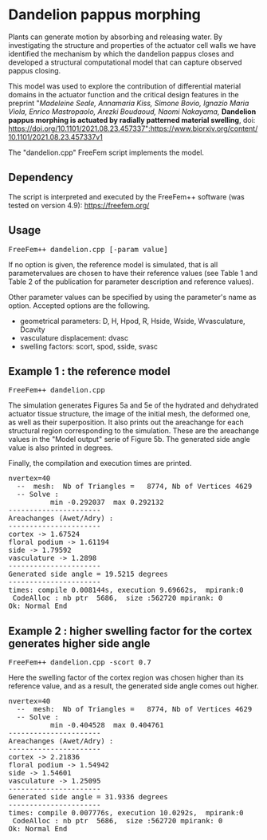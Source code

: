 # Dandelion pappus morphing

Plants can generate motion by absorbing and releasing water. By investigating the structure and properties of the actuator cell walls we have identified the mechanism by which the dandelion pappus closes and developed a structural computational model that can capture observed pappus closing.

This model was used to explore the contribution of differential material domains in the actuator function and the critical design features in the preprint "*Madeleine Seale, Annamaria Kiss, Simone Bovio, Ignazio Maria Viola, Enrico Mastropaolo, Arezki Boudaoud, Naomi Nakayama,* **Dandelion pappus morphing is actuated by radially patterned material swelling**, doi: https://doi.org/10.1101/2021.08.23.457337":https://www.biorxiv.org/content/10.1101/2021.08.23.457337v1

The "dandelion.cpp" FreeFem script implements the model.

## Dependency

The script is interpreted and executed by the FreeFem++ software (was tested on version 4.9): https://freefem.org/

## Usage

<pre>
FreeFem++ dandelion.cpp [-param value]
</pre>

If no option is given, the reference model is simulated, that is all parametervalues are chosen to have their reference values (see Table 1 and Table 2 of the publication for parameter description and reference values).

Other parameter values can be specified by using the parameter's name as option. Accepted options are the following.
- geometrical parameters: D, H, Hpod, R, Hside, Wside, Wvasculature, Dcavity
- vasculature displacement: dvasc
- swelling factors: scort, spod, sside, svasc

## Example 1 : the reference model

<pre>
FreeFem++ dandelion.cpp
</pre>

The simulation generates Figures 5a and 5e of the hydrated and dehydrated actuator tissue structure, the image of the initial mesh, the deformed one, as well as their superposition. It also prints out the areachange for each structural region corresponding to the simulation. These are the areachange values in the "Model output" serie of Figure 5b. The generated side angle value is also printed in degrees.

Finally, the compilation and execution times are printed.

<pre>
nvertex=40
  --  mesh:  Nb of Triangles =   8774, Nb of Vertices 4629
  -- Solve : 
          min -0.292037  max 0.292132
----------------------
Areachanges (Awet/Adry) :
----------------------
cortex -> 1.67524
floral podium -> 1.61194
side -> 1.79592
vasculature -> 1.2898
----------------------
Generated side angle = 19.5215 degrees
----------------------
times: compile 0.008144s, execution 9.69662s,  mpirank:0
 CodeAlloc : nb ptr  5686,  size :562720 mpirank: 0
Ok: Normal End
</pre>

## Example 2 : higher swelling factor for the cortex generates higher side angle

<pre>
FreeFem++ dandelion.cpp -scort 0.7
</pre>

Here the swelling factor of the cortex region was chosen higher than its reference value, and as a result, the generated side angle comes out higher.

<pre>
nvertex=40
  --  mesh:  Nb of Triangles =   8774, Nb of Vertices 4629
  -- Solve : 
          min -0.404528  max 0.404761
----------------------
Areachanges (Awet/Adry) :
----------------------
cortex -> 2.21836
floral podium -> 1.54942
side -> 1.54601
vasculature -> 1.25095
----------------------
Generated side angle = 31.9336 degrees
----------------------
times: compile 0.007776s, execution 10.0292s,  mpirank:0
 CodeAlloc : nb ptr  5686,  size :562720 mpirank: 0
Ok: Normal End
</pre>
